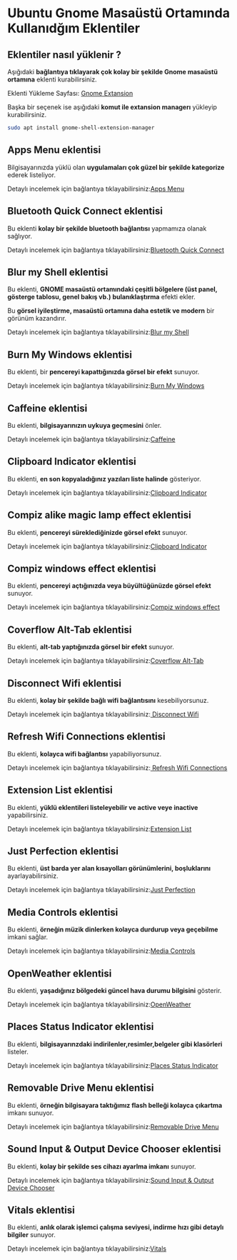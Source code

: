 # Ubuntu Gnome Masaüstü Ortamında Kullanıdğım Eklentiler

## Eklentiler nasıl yüklenir ?
Aşığıdaki **bağlantıya tıklayarak çok kolay bir şekilde Gnome masaüstü ortamına** eklenti kurabilirsiniz.

Eklenti Yükleme Sayfası: [Gnome Extansion](https://extensions.gnome.org/)

Başka bir seçenek ise aşığıdaki **komut ile extansion managerı** yükleyip kurabilirsiniz.
```bash
sudo apt install gnome-shell-extension-manager
```
## Apps Menu eklentisi
Bilgisayarınızda yüklü olan **uygulamaları çok güzel bir şekilde kategorize** ederek listeliyor.

Detaylı incelemek için bağlantıya tıklayabilirsiniz:[Apps Menu](https://extensions.gnome.org/extension/6/applications-menu/)

## Bluetooth Quick Connect eklentisi
Bu eklenti **kolay bir şekilde bluetooth bağlantısı** yapmamıza olanak sağlıyor.

Detaylı incelemek için bağlantıya tıklayabilirsiniz:[Bluetooth Quick Connect](https://extensions.gnome.org/extension/1401/bluetooth-quick-connect/)

## Blur my Shell  eklentisi
Bu eklenti, **GNOME masaüstü ortamındaki çeşitli bölgelere (üst panel, gösterge tablosu, genel bakış vb.) bulanıklaştırma** efekti ekler.

 Bu **görsel iyileştirme, masaüstü ortamına daha estetik ve modern** bir görünüm kazandırır. 

Detaylı incelemek için bağlantıya tıklayabilirsiniz:[Blur my Shell](https://extensions.gnome.org/extension/3193/blur-my-shell/)

## Burn My Windows eklentisi
Bu eklenti, bir **pencereyi kapattığınızda görsel bir efekt** sunuyor.

Detaylı incelemek için bağlantıya tıklayabilirsiniz:[Burn My Windows](https://extensions.gnome.org/extension/4679/burn-my-windows/)

## Caffeine eklentisi
Bu eklenti, **bilgisayarınızın uykuya geçmesini** önler.

Detaylı incelemek için bağlantıya tıklayabilirsiniz:[Caffeine](https://extensions.gnome.org/extension/517/caffeine/)

## Clipboard Indicator eklentisi
Bu eklenti, **en son kopyaladığınız yazıları liste halinde** gösteriyor.

Detaylı incelemek için bağlantıya tıklayabilirsiniz:[Clipboard Indicator](https://extensions.gnome.org/extension/779/clipboard-indicator/)

## Compiz alike magic lamp effect eklentisi
Bu eklenti, **pencereyi süreklediğinizde görsel efekt** sunuyor.

Detaylı incelemek için bağlantıya tıklayabilirsiniz:[Clipboard Indicator](https://extensions.gnome.org/extension/3740/compiz-alike-magic-lamp-effect/)

## Compiz windows effect eklentisi
Bu eklenti, **pencereyi açtığınızda veya büyültüğünüzde görsel efekt** sunuyor.

Detaylı incelemek için bağlantıya tıklayabilirsiniz:[Compiz windows effect](https://extensions.gnome.org/extension/3210/compiz-windows-effect/)

## Coverflow Alt-Tab  eklentisi
Bu eklenti, **alt-tab yaptığınızda görsel bir efekt** sunuyor.

Detaylı incelemek için bağlantıya tıklayabilirsiniz:[Coverflow Alt-Tab](https://extensions.gnome.org/extension/97/coverflow-alt-tab/)

## Disconnect Wifi  eklentisi
Bu eklenti, **kolay bir şekilde bağlı wifi bağlantısını** kesebiliyorsunuz.

Detaylı incelemek için bağlantıya tıklayabilirsiniz:[ Disconnect Wifi](https://extensions.gnome.org/extension/904/disconnect-wifi/)

## Refresh Wifi Connections eklentisi
Bu eklenti, **kolayca wifi bağlantısı** yapabiliyorsunuz.

Detaylı incelemek için bağlantıya tıklayabilirsiniz:[ Refresh Wifi Connections](https://extensions.gnome.org/extension/905/refresh-wifi-connections/)

## Extension List eklentisi
Bu eklenti, **yüklü eklentileri listeleyebilir ve active veye inactive** yapabilirsiniz.

Detaylı incelemek için bağlantıya tıklayabilirsiniz:[Extension List](https://extensions.gnome.org/extension/3088/extension-list/)

## Just Perfection eklentisi
Bu eklenti, **üst barda yer alan kısayolları görünümlerini, boşluklarını** ayarlayabilirsiniz.

Detaylı incelemek için bağlantıya tıklayabilirsiniz:[Just Perfection](https://extensions.gnome.org/extension/3843/just-perfection/)

## Media Controls eklentisi
Bu eklenti, **örneğin müzik dinlerken kolayca durdurup veya geçebilme** imkani sağlar.

Detaylı incelemek için bağlantıya tıklayabilirsiniz:[Media Controls](https://extensions.gnome.org/extension/4470/media-controls/)

## OpenWeather eklentisi
Bu eklenti, **yaşadığınız bölgedeki güncel hava durumu bilgisini** gösterir.

Detaylı incelemek için bağlantıya tıklayabilirsiniz:[OpenWeather ](https://extensions.gnome.org/extension/750/openweather/)

## Places Status Indicator eklentisi
Bu eklenti, **bilgisayarınzdaki indirilenler,resimler,belgeler gibi klasörleri** listeler.

Detaylı incelemek için bağlantıya tıklayabilirsiniz:[Places Status Indicator ](https://extensions.gnome.org/extension/8/places-status-indicator/)

## Removable Drive Menu  eklentisi
Bu eklenti, **örneğin bilgisayara taktığımız flash belleği kolayca çıkartma** imkanı sunuyor.

Detaylı incelemek için bağlantıya tıklayabilirsiniz:[Removable Drive Menu ](https://extensions.gnome.org/extension/7/removable-drive-menu/)

## Sound Input & Output Device Chooser  eklentisi
Bu eklenti, **kolay bir şekilde ses cihazı ayarlma imkanı** sunuyor.

Detaylı incelemek için bağlantıya tıklayabilirsiniz:[Sound Input & Output Device Chooser ](https://extensions.gnome.org/extension/906/sound-output-device-chooser/)

## Vitals eklentisi
Bu eklenti, **anlık olarak işlemci çalışma seviyesi, indirme hızı gibi detaylı bilgiler** sunuyor.

Detaylı incelemek için bağlantıya tıklayabilirsiniz:[Vitals ](https://extensions.gnome.org/extension/1460/vitals/)
